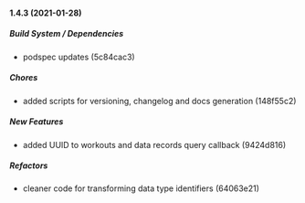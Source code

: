 #### 1.4.3 (2021-01-28)

##### Build System / Dependencies

- podspec updates (5c84cac3)

##### Chores

- added scripts for versioning, changelog and docs generation (148f55c2)

##### New Features

- added UUID to workouts and data records query callback (9424d816)

##### Refactors

- cleaner code for transforming data type identifiers (64063e21)
